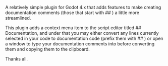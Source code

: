 A relatively simple plugin for Godot 4.x that adds features to make creating documentation comments (those that start with ## ) a little more streamlined.

This plugin adds a context menu item to the script editor titled ## Documentation, and under that you may either convert any lines currently selected in your code to documentation code (prefix them with ## ) or open a window to type your documentation comments into before converting them and copying them to the clipboard.

Thanks all.
